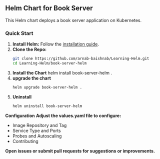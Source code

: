 ## Helm Chart for Book Server

This Helm chart deploys a book server application on Kubernetes.

### Quick Start

1. **Install Helm:** Follow the [installation guide](https://helm.sh/docs/intro/install/).
2. **Clone the Repo:**
   ```sh
   git clone https://github.com/arnab-baishnab/Learning-Helm.git
   cd Learning-Helm/book-server-helm
3. **Install the Chart**
   helm install book-server-helm .
4. **upgrade the chart**
   ```sh 
   helm upgrade book-server-helm .
6. **Uninstall**
   ```sh
   helm uninstall book-server-helm

**Configuration**
**Adjust the values.yaml file to configure:**

- Image Repository and Tag
- Service Type and Ports
- Probes and Autoscaling
- Contributing

**Open issues or submit pull requests for suggestions or improvements.**

